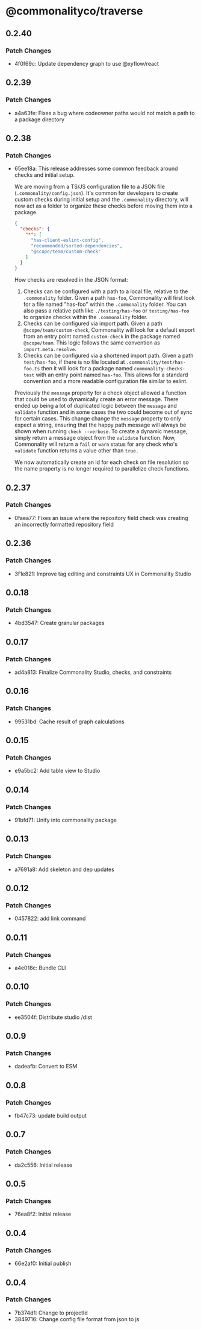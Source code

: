 # @commonalityco/traverse

## 0.2.40

### Patch Changes

- 4f0f69c: Update dependency graph to use @xyflow/react

## 0.2.39

### Patch Changes

- a4a63fe: Fixes a bug where codeowner paths would not match a path to a package directory

## 0.2.38

### Patch Changes

- 65ee18a: This release addresses some common feedback around checks and initial setup.

  We are moving from a TS/JS configuration file to a JSON file (`.commonality/config.json`). It's common for developers to create custom checks during initial setup and the `.commonality` directory, will now act as a folder to organize these checks before moving them into a package.

  ```json
  {
    "checks": {
      "*": [
        "has-client-eslint-config",
        "recommended/sorted-dependencies",
        "@scope/team/custom-check"
      ]
    }
  }
  ```

  How checks are resolved in the JSON format:

  1. Checks can be configured with a path to a local file, relative to the `.commonality` folder. Given a path `has-foo`, Commonality will first look for a file named "has-foo" within the `.commonality` folder. You can also pass a relative path like `./testing/has-foo` or `testing/has-foo` to organize checks within the `.commonality` folder.
  2. Checks can be configured via import path. Given a path `@scope/team/custom-check`, Commonality will look for a default export from an entry point named `custom-check` in the package named `@scope/team`. This logic follows the same convention as `import.meta.resolve`.
  3. Checks can be configured via a shortened import path. Given a path `test/has-foo`, if there is no file located at `.commonality/test/has-foo.ts` then it will look for a package named `commonality-checks-test` with an entry point named `has-foo`. This allows for a standard convention and a more readable configuration file similar to eslint.

  Previously the `message` property for a check object allowed a function that could be used to dynamically create an error message. There ended up being a lot of duplicated logic between the `message` and `validate` function and in some cases the two could become out of sync for certain cases. This change change the `message` property to only expect a string, ensuring that the happy path message will always be shown when running `check --verbose`. To create a dynamic message, simply return a message object from the `validate` function. Now, Commonality will return a `fail` or `warn` status for any check who's `validate` function returns a value other than `true.`

  We now automatically create an id for each check on file resolution so the name property is no longer required to parallelize check functions.

## 0.2.37

### Patch Changes

- 0faea77: Fixes an issue where the repository field check was creating an incorrectly formatted repository field

## 0.2.36

### Patch Changes

- 3f1e821: Improve tag editing and constraints UX in Commonality Studio

## 0.0.18

### Patch Changes

- 4bd3547: Create granular packages

## 0.0.17

### Patch Changes

- ad4a813: Finalize Commonality Studio, checks, and constraints

## 0.0.16

### Patch Changes

- 99531bd: Cache result of graph calculations

## 0.0.15

### Patch Changes

- e9a5bc2: Add table view to Studio

## 0.0.14

### Patch Changes

- 91bfd71: Unify into commonality package

## 0.0.13

### Patch Changes

- a7691a8: Add skeleton and dep updates

## 0.0.12

### Patch Changes

- 0457822: add link command

## 0.0.11

### Patch Changes

- a4e018c: Bundle CLI

## 0.0.10

### Patch Changes

- ee3504f: Distribute studio /dist

## 0.0.9

### Patch Changes

- dadeafb: Convert to ESM

## 0.0.8

### Patch Changes

- fb47c73: update build output

## 0.0.7

### Patch Changes

- da2c556: Initial release

## 0.0.5

### Patch Changes

- 76ea8f2: Initial release

## 0.0.4

### Patch Changes

- 66e2af0: Initial publish

## 0.0.4

### Patch Changes

- 7b374d1: Change to projectId
- 3849716: Change config file format from json to js
